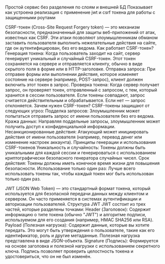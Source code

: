 Простой сервис без разделения по слоям и внешней БД
Показывает как устроена реализация с применение jwt и csrf токена для работы с защищенными роутами

CSRF-токен (Cross-Site Request Forgery token) — это механизм безопасности, предназначенный для защиты веб-приложений от атак, известных как CSRF. Эти атаки позволяют злоумышленникам обманом заставить пользователя выполнить нежелательные действия на сайте, где он аутентифицирован, без его ведома.
Как работает CSRF-токен?
Генерация токена: Когда пользователь заходит на сайт, сервер генерирует уникальный и случайный CSRF-токен. Этот токен сохраняется на сервере и отправляется клиенту, обычно в виде скрытого поля в форме или в HTTP-заголовке.
Отправка запроса: При отправке формы или выполнении действия, которое изменяет состояние на сервере (например, POST-запрос), клиент должен включить этот токен в запрос.
Проверка токена: Когда сервер получает запрос, он проверяет токен, отправленный с запросом, с тем, который хранится в сессии пользователя. Если токены совпадают, запрос считается действительным и обрабатывается. Если нет — запрос отклоняется.
Зачем нужен CSRF-токен?
CSRF-токены защищают от следующих угроз:
Подделка запросов: Злоумышленник может попытаться отправить запрос от имени пользователя без его ведома.
Кража данных: Направляя поддельные запросы, злоумышленник может получить доступ к конфиденциальной информации.
Несанкционированные действия: Атакующий может инициировать действия от имени пользователя (например, перевод денег или изменение настроек аккаунта).
Принципы генерации и использования CSRF-токенов
Уникальность и случайность: Токены должны быть уникальными для каждой сессии и генерироваться с использованием криптографически безопасного генератора случайных чисел.
Срок действия: Токены должны иметь конечное время жизни для повышения безопасности.
Использование только один раз: Лучше всего использовать токены так, чтобы каждый токен мог быть использован только один раз.

JWT (JSON Web Token) — это стандартный формат токена, который используется для безопасной передачи данных между клиентом и сервером. Он часто применяется в системах аутентификации и авторизации пользователей.
Структура JWT
JWT состоит из трех частей, которые разделены точками:
Header (Заголовок):
Содержит информацию о типе токена (обычно "JWT") и алгоритме подписи, используемом для его создания (например, HMAC SHA256 или RSA).
Payload (Полезная нагрузка):
Содержит данные, которые вы хотите передать. Это могут быть утверждения о пользователе, такие как его идентификатор, роль и другие метаданные. Полезная нагрузка представлена в виде JSON-объекта.
Signature (Подпись):
Формируется на основе заголовка и полезной нагрузки с использованием секретного ключа. Подпись позволяет проверить целостность токена и удостовериться, что он не был изменён.